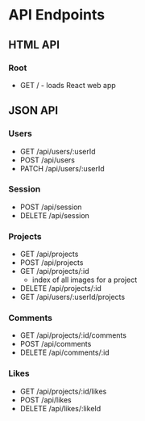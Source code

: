 # API Endpoints

## HTML API

### Root

* GET / - loads React web app

## JSON API

### Users

* GET /api/users/:userId
* POST /api/users
* PATCH /api/users/:userId

### Session

* POST /api/session
* DELETE /api/session

### Projects

* GET /api/projects
* POST /api/projects
* GET /api/projects/:id
  * index of all images for a project
* DELETE /api/projects/:id
* GET /api/users/:userId/projects

### Comments

* GET /api/projects/:id/comments
* POST /api/comments
* DELETE /api/comments/:id

### Likes

* GET /api/projects/:id/likes
* POST /api/likes
* DELETE /api/likes/:likeId
